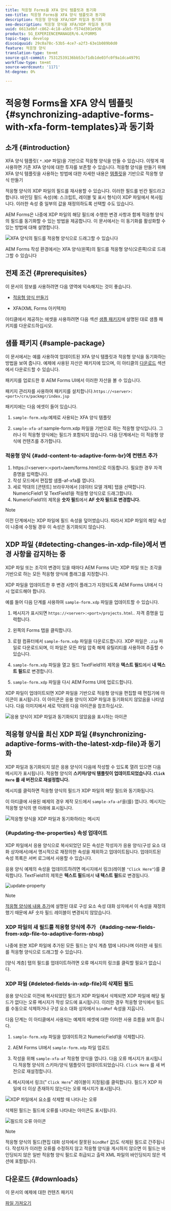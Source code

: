 ```yaml
---
title: 적응형 Forms을 XFA 양식 템플릿과 동기화
seo-title: 적응형 Forms을 XFA 양식 템플릿과 동기화
description: 적응형 양식을 XFA/XDP 파일과 동기화
seo-description: 적응형 양식을 XFA/XDP 파일과 동기화
uuid: 6613a9bf-c862-4c18-a5b5-f574d301e936
products: SG_EXPERIENCEMANAGER/6.4/FORMS
topic-tags: develop
discoiquuid: 29c0a78c-53b5-4ce7-a2f3-63e1b089b0d0
feature: 적응형 양식
translation-type: tm+mt
source-git-commit: 75312539136bb53cf1db1de03fc0f9a1dca49791
workflow-type: tm+mt
source-wordcount: '1171'
ht-degree: 0%

---
```



# 적응형 Forms을 XFA 양식 템플릿 {#synchronizing-adaptive-forms-with-xfa-form-templates}과 동기화

## 소개 {#introduction}

XFA 양식 템플릿( `*.XDP` 파일)을 기반으로 적응형 양식을 만들 수 있습니다. 이렇게 재사용하면 기존 XFA 양식에 대한 투자를 보존할 수 있습니다. 적응형 양식을 만들기 위해 XFA 양식 템플릿을 사용하는 방법에 대한 자세한 내용은 [템플릿](/help/forms/using/creating-adaptive-form.md#p-create-an-adaptive-form-based-on-an-xfa-form-template-p)을 기반으로 적응형 양식 만들기

적응형 양식의 XDP 파일의 필드를 재사용할 수 있습니다. 이러한 필드를 빈칸 필드라고 합니다. 바인딩 필드 속성(예: 스크립트, 레이블 및 표시 형식)이 XDP 파일에서 복사됩니다. 이러한 속성 중 일부의 값을 재정의하도록 선택할 수도 있습니다.

AEM Forms은 나중에 XDP 파일의 해당 필드에 수행한 변경 사항과 함께 적응형 양식의 필드를 동기화할 수 있는 방법을 제공합니다. 이 문서에서는 이 동기화를 활성화할 수 있는 방법에 대해 설명합니다.

![XFA 양식의 필드를 적응형 양식으로 드래그할 수 있습니다](assets/drag-drop-xfa.gif.gif)

AEM Forms 작성 환경에서는 XFA 양식(왼쪽)의 필드를 적응형 양식(오른쪽)으로 드래그할 수 있습니다

## 전제 조건 {#prerequisites}

이 문서의 정보를 사용하려면 다음 영역에 익숙해지는 것이 좋습니다.

* [적응형 양식 만들기](/help/forms/using/creating-adaptive-form.md)

* XFA(XML Forms 아키텍처)

아티클에서 제공하는 에셋을 사용하려면 다음 섹션 [샘플 패키지](/help/forms/using/synchronizing-adaptive-forms-xfa.md#p-sample-package-p)에 설명된 대로 샘플 패키지를 다운로드하십시오.

## 샘플 패키지 {#sample-package}

이 문서에서는 예를 사용하여 업데이트된 XFA 양식 템플릿과 적응형 양식을 동기화하는 방법을 보여 줍니다. 예제에 사용된 자산은 패키지에 있으며, 이 아티클의 [다운로드](/help/forms/using/synchronizing-adaptive-forms-xfa.md#p-downloads-p) 섹션에서 다운로드할 수 있습니다.

패키지를 업로드한 후 AEM Forms UI에서 이러한 자산을 볼 수 있습니다.

패키지 관리자를 사용하여 패키지를 설치합니다.`https://<server>:<port>/crx/packmgr/index.jsp`

패키지에는 다음 에셋이 들어 있습니다.

1. `sample-form.xdp`:예제로 사용되는 XFA 양식 템플릿

1. `sample-xfa-af`:sample-form.xdp 파일을 기반으로 하는 적응형 양식입니다. 그러나 이 적응형 양식에는 필드가 포함되지 않습니다. 다음 단계에서는 이 적응형 양식에 컨텐츠를 추가합니다.

### 적응형 양식 {#add-content-to-adaptive-form-br}에 컨텐츠 추가

1. https://&lt;server>:&lt;port>/aem/forms.html으로 이동합니다. 필요한 경우 자격 증명을 입력합니다.
1. 작성 모드에서 편집할 샘플-af-xfa를 엽니다.
1. 세로 막대의 [콘텐트] 브라우저에서 [데이터 모델 개체] 탭을 선택합니다. NumericField1 및 TextField1을 적응형 양식으로 드래그합니다.
1. NumericField1의 제목을 **숫자 필드**&#x200B;에서 **AF 숫자 필드로 변경합니다.**

>[!NOTE]
>
>이전 단계에서는 XDP 파일에 필드 속성을 덮어썼습니다. 따라서 XDP 파일의 해당 속성이 나중에 수정될 경우 이 속성은 동기화되지 않습니다.

## XDP 파일 {#detecting-changes-in-xdp-file}에서 변경 사항을 감지하는 중

XDP 파일 또는 조각의 변경이 있을 때마다 AEM Forms UI는 XDP 파일 또는 조각을 기반으로 하는 모든 적응형 양식에 플래그를 지정합니다.

XDP 파일을 업데이트한 후 변경 사항이 플래그가 지정되도록 AEM Forms UI에서 다시 업로드해야 합니다.

예를 들어 다음 단계를 사용하여 `sample-form.xdp` 파일을 업데이트할 수 있습니다.

1. 메시지가 표시되면 `https://<server>:<port>/projects.html.` 자격 증명을 입력합니다.
1. 왼쪽의 Forms 탭을 클릭합니다.
1. 로컬 컴퓨터에서 `sample-form.xdp` 파일을 다운로드합니다. XDP 파일은 `.zip` 파일로 다운로드되며, 이 파일은 모든 파일 압축 해제 유틸리티를 사용하여 추출할 수 있습니다.

1. `sample-form.xdp` 파일을 열고 필드 TextField1의 제목을 **텍스트 필드**&#x200B;에서 **내 텍스트 필드**&#x200B;로 변경합니다.

1. `sample-form.xdp` 파일을 다시 AEM Forms UI에 업로드합니다.

XDP 파일이 업데이트되면 XDP 파일을 기반으로 적응형 양식을 편집할 때 편집기에 아이콘이 표시됩니다. 이 아이콘은 응용 양식이 XDP 파일과 동기화되지 않았음을 나타냅니다. 다음 이미지에서 세로 막대의 다음 아이콘을 참조하십시오.

![응용 양식이 XDP 파일과 동기화되지 않았음을 표시하는 아이콘](assets/sync-af-xfa.png)

## 적응형 양식을 최신 XDP 파일 {#synchronizing-adaptive-forms-with-the-latest-xdp-file}과 동기화

XDP 파일과 동기화되지 않은 응용 양식이 다음에 작성할 수 있도록 열려 있으면 다음 메시지가 표시됩니다.
적응형 양식의 **스키마/양식 템플릿이 업데이트되었습니다. `Click Here` 를 새 버전으로 재설정합니다.**

메시지를 클릭하면 적응형 양식의 필드가 XDP 파일의 해당 필드와 동기화됩니다.

이 아티클에 사용된 예제의 경우 제작 모드에서 `sample-xfa-af`을(를) 엽니다. 메시지는 적응형 양식의 맨 아래에 표시됩니다.

![적응형 양식을 XDP 파일과 동기화하라는 메시지](assets/sync-af-xfa-1.png)

### {#updating-the-properties} 속성 업데이트

XDP 파일에서 응용 양식으로 복사되었던 모든 속성은 작성자가 응용 양식(구성 요소 대화 상자에서)에서 명시적으로 재정의한 속성을 제외하고 업데이트됩니다. 업데이트된 속성 목록은 서버 로그에서 사용할 수 있습니다.

응용 양식 예제의 속성을 업데이트하려면 메시지에서 링크(레이블 `"Click Here"`)를 클릭합니다. TextField1의 제목은 **텍스트 필드**&#x200B;에서 **내 텍스트 필드**&#x200B;로 변경됩니다.

![update-property](assets/update-property.png)

>[!NOTE]
>
>[적응형 양식에 내용 추가](#p-add-content-to-adaptive-form-br-p)에 설명된 대로 구성 요소 속성 대화 상자에서 이 속성을 재정의했기 때문에 AF 숫자 필드 레이블이 변경되지 않았습니다.

### XDP 파일의 새 필드를 적응형 양식에 추가   {#adding-new-fields-from-xdp-file-to-adaptive-form-nbsp}

나중에 원본 XDP 파일에 추가된 모든 필드는 양식 계층 탭에 나타나며 이러한 새 필드를 적응형 양식으로 드래그할 수 있습니다.

[양식 계층] 탭의 필드를 업데이트하려면 오류 메시지의 링크를 클릭할 필요가 없습니다.

### XDP 파일 {#deleted-fields-in-xdp-file}의 삭제된 필드

응용 양식으로 이전에 복사되었던 필드가 XDP 파일에서 삭제되면 XDP 파일에 해당 필드가 없다는 오류 메시지가 작성 모드에 표시됩니다. 이러한 경우 적응형 양식에서 필드를 수동으로 삭제하거나 구성 요소 대화 상자에서 `bindRef` 속성을 지웁니다.

다음 단계는 이 아티클에서 사용되는 예제의 에셋에 대한 이러한 사용 흐름을 보여 줍니다.

1. `sample-form.xdp` 파일을 업데이트하고 NumericField1을 삭제합니다.
1. AEM Forms UI에서 `sample-form.xdp` 파일 업로드
1. 작성을 위해 `sample-xfa-af` 적응형 양식을 엽니다. 다음 오류 메시지가 표시됩니다.적응형 양식의 스키마/양식 템플릿이 업데이트되었습니다. `Click Here` 를 새 버전으로 재설정합니다.

1. 메시지에서 링크(&quot; `Click Here`&quot; 레이블이 지정됨)를 클릭합니다. 필드가 XDP 파일에 더 이상 존재하지 않는다는 오류 메시지가 표시됩니다.

![XDP 파일에서 요소를 삭제할 때 나타나는 오류](assets/no-element-xdp.png)

삭제된 필드는 필드에 오류를 나타내는 아이콘도 표시됩니다.

![필드의 오류 아이콘](assets/error-field.png)

>[!NOTE]
>
>적응형 양식의 필드(편집 대화 상자에서 잘못된 `bindRef` 값)도 삭제된 필드로 간주됩니다. 작성자가 이러한 오류를 수정하지 않고 적응형 양식을 게시하지 않으면 이 필드는 바인딩되지 않은 일반 적응형 양식 필드로 취급되고 출력 XML 파일의 바인딩되지 않은 섹션에 포함됩니다.

## 다운로드 {#downloads}

이 문서의 예제에 대한 컨텐츠 패키지

[파일 가져오기](assets/sample-xfa-af-sync-1.0.zip)
